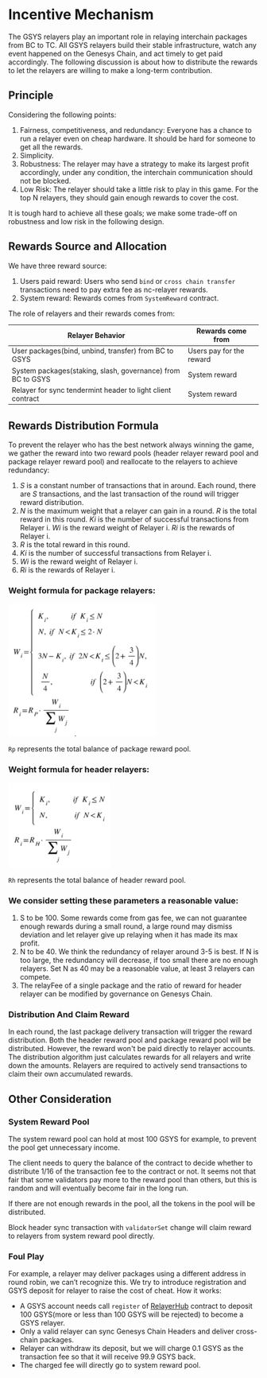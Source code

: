 # Incentive Mechanism

The GSYS relayers play an important role in relaying interchain packages from BC to TC.
All GSYS relayers build their stable infrastructure, watch any event happened on the Genesys Chain, and act timely to get paid accordingly. The following discussion is about how to distribute the rewards to let the relayers are willing to make a long-term contribution.

## Principle
Considering the following points:

1. Fairness, competitiveness, and redundancy: Everyone has a chance to run a relayer even on cheap hardware. It should be hard for someone to get all the rewards.
2. Simplicity.
3. Robustness: The relayer may have a strategy to make its largest profit accordingly, under any condition, the interchain communication should not be blocked.
4. Low Risk: The relayer should take a little risk to play in this game. For the top N relayers, they should gain enough rewards to cover the cost.

It is tough hard to achieve all these goals; we make some trade-off on robustness and low risk in the following design.

## Rewards Source and Allocation

We have three reward source:

1. Users paid reward: Users who send `bind` or `cross chain transfer` transactions need to pay extra fee as nc-relayer rewards.
2. System reward: Rewards comes from `SystemReward` contract.

The role of relayers and their rewards comes from:

| Relayer Behavior | Rewards come from |
| --------------------------------------------------- | ------------- |
|User packages(bind, unbind, transfer) from BC to GSYS | Users pay for the reward |
|System packages(staking, slash, governance) from BC to GSYS | System reward |
|Relayer for sync tendermint header to light client contract  |System reward|

## Rewards Distribution Formula

To prevent the relayer who has the best network always winning the game, we gather the reward into two reward pools (header relayer reward pool and package relayer reward pool) and reallocate to the relayers to achieve redundancy:

1. *S* is a constant number of transactions that in around. Each round, there are *S* transactions, and the last transaction of the round will trigger reward distribution.
2. *N* is the maximum weight that a relayer can gain in a round. *R* is the total reward in this round. *Ki* is the number of successful transactions from Relayer i. *Wi* is the reward weight of Relayer i. *Ri* is the rewards of Relayer i.
3. *R* is the total reward in this round.
4. *Ki* is the number of successful transactions from Relayer i.
5. *Wi* is the reward weight of Relayer i.
6. *Ri* is the rewards of Relayer i.

### Weight formula for package relayers:

![formula](../../../assets/packageRelayerRewardformula.png)

`Rp` represents the total balance of package reward pool.

### Weight formula for header relayers:

![formula](../../../assets/headerRelayerRewardFormula.png)

`Rh` represents the total balance of header reward pool.

### We consider setting these parameters a reasonable value:

1. S to be 100. Some rewards come from gas fee, we can not guarantee enough rewards during a small round, a large round may dismiss deviation and let relayer give up relaying when it has made its max profit.
2. N to be 40. We think the redundancy of relayer around 3-5 is best. If N is too large, the redundancy will decrease, if too small there are no enough relayers. Set N as 40 may be a reasonable value, at least 3 relayers can compete.
3. The relayFee of a single package and the ratio of reward for header relayer can be modified by governance on Genesys Chain.

### Distribution And Claim Reward

In each round, the last package delivery transaction will trigger the reward distribution. Both the header reward pool and package reward pool will be distributed. However, the reward won't be paid directly to relayer accounts. The distribution algorithm just calculates rewards for all relayers and write down the amounts. Relayers are required to actively send transactions to claim their own accumulated rewards.

## Other Consideration

### System Reward Pool

The system reward pool can hold at most 100 GSYS for example, to prevent the pool get unnecessary income.

The client needs to query the balance of the contract to decide whether to distribute 1/16 of the transaction fee to the contract or not. It seems not that fair that some validators pay more to the reward pool than others, but this is random and will eventually become fair in the long run.

If there are not enough rewards in the pool, all the tokens in the pool will be distributed.

Block header sync transaction with `validatorSet` change will claim reward to relayers from system reward pool directly.

### Foul Play

For example, a relayer may deliver packages using a different address in round robin, we can’t recognize this. We try to introduce registration and GSYS deposit for relayer to raise the cost of cheat.  How it works:

* A GSYS account needs call `register` of [RelayerHub](https://genesys.network/address/0x0000000000000000000000000000000000001006) contract to deposit 100 GSYS(more or less than 100 GSYS will be rejected) to become a GSYS relayer.
* Only a valid relayer can sync Genesys Chain Headers and deliver cross-chain packages.
* Relayer can withdraw its deposit, but we will charge 0.1 GSYS as the transaction fee so that it will receive 99.9 GSYS back.
* The charged fee will directly go to system reward pool.
